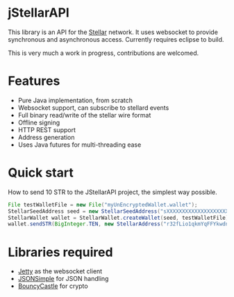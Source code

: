 jStellarAPI
==========

This library is an API for the [Stellar](http://stellar.org/)  network. It uses websocket to provide synchronous and asynchronous access. Currently requires eclipse to build.

This is very much a work in progress, contributions are welcomed.

Features
==
* Pure Java implementation, from scratch
* Websocket support, can subscribe to stellard events
* Full binary read/write of the stellar wire format
* Offline signing
* HTTP REST support
* Address generation
* Uses Java futures for multi-threading ease


Quick start
==
How to send 10 STR to the JStellarAPI project, the simplest way possible.
```java
File testWalletFile = new File("myUnEncryptedWallet.wallet");
StellarSeedAddress seed = new StellarSeedAddress("sXXXXXXXXXXXXXXXXXXXXXXXXXXXX");
StellarWallet wallet = StellarWallet.createWallet(seed, testWalletFile);
wallet.sendSTR(BigInteger.TEN, new StellarAddress("r32fLio1qkmYqFFYkwdnsaVN7cxBwkW4cT"));
```

Libraries required
==
*  [Jetty](http://www.eclipse.org/jetty/) as the websocket client
*  [JSONSimple](https://code.google.com/p/json-simple/) for JSON handling
*  [BouncyCastle](http://www.bouncycastle.org/) for crypto
